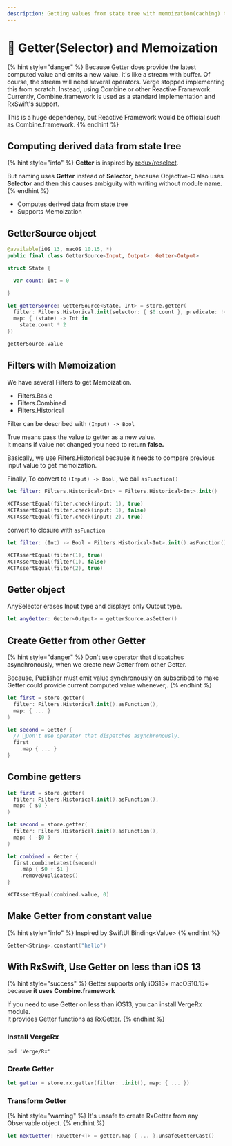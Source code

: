 ```yaml
---
description: Getting values from state tree with memoization(caching) to keep performance.
---
```


# 💫 Getter\(Selector\) and Memoization

{% hint style="danger" %}
Because Getter does provide the latest computed value and emits a new value. it's like a stream with buffer. Of course, the stream will need several operators. Verge stopped implementing this from scratch. Instead, using Combine or other Reactive Framework. Currently, Combine.framework is used as a standard implementation and RxSwift's support.

This is a huge dependency, but Reactive Framework would be official such as Combine.framework.
{% endhint %}

## Computing derived data from state tree

{% hint style="info" %}
**Getter** is inspired by [redux/reselect](https://github.com/reduxjs/reselect).

But naming uses **Getter** instead of **Selector**, because Objective-C also uses **Selector** and then this causes ambiguity with writing without module name.
{% endhint %}

* Computes derived data from state tree
* Supports Memoization

## GetterSource object

```swift
@available(iOS 13, macOS 10.15, *)
public final class GetterSource<Input, Output>: Getter<Output>
```

```swift
struct State {

  var count: Int = 0

}

let getterSource: GetterSource<State, Int> = store.getter(
  filter: Filters.Historical.init(selector: { $0.count }, predicate: !=).asFunction()
  map: { (state) -> Int in
    state.count * 2
})

getterSource.value
```

## Filters with Memoization

We have several Filters to get Memoization.

* Filters.Basic
* Filters.Combined
* Filters.Historical

Filter can be described with `(Input) -> Bool`

True means pass the value to getter as a new value.  
It means if value not changed you need to return **false.**

Basically, we use Filters.Historical because it needs to compare previous input value to get memoization.

Finally, To convert to `(Input) -> Bool` , we call `asFunction()`

```swift
let filter: Filters.Historical<Int> = Filters.Historical<Int>.init()
  
XCTAssertEqual(filter.check(input: 1), true)
XCTAssertEqual(filter.check(input: 1), false)
XCTAssertEqual(filter.check(input: 2), true)
```

convert to closure with `asFunction`

```swift
let filter: (Int) -> Bool = Filters.Historical<Int>.init().asFunction()

XCTAssertEqual(filter(1), true)
XCTAssertEqual(filter(1), false)
XCTAssertEqual(filter(2), true)
```

## Getter object

AnySelector erases Input type and displays only Output type.

```swift
let anyGetter: Getter<Output> = getterSource.asGetter()
```

## Create Getter from other Getter

{% hint style="danger" %}
Don't use operator that dispatches asynchronously, when we create new Getter from other Getter.

Because, Publisher must emit value synchronously on subscribed to make Getter could provide current computed value whenever,.
{% endhint %}



```swift
let first = store.getter(
  filter: Filters.Historical.init().asFunction(),
  map: { ... }
)

let second = Getter {
  // 🚨Don't use operator that dispatches asynchronously.
  first
    .map { ... } 
}
```

## Combine getters

```swift
let first = store.getter(
  filter: Filters.Historical.init().asFunction(),
  map: { $0 }
)

let second = store.getter(
  filter: Filters.Historical.init().asFunction(),
  map: { -$0 }
)

let combined = Getter {
  first.combineLatest(second)
    .map { $0 + $1 }
    .removeDuplicates()
}

XCTAssertEqual(combined.value, 0)
```

## Make Getter from constant value

{% hint style="info" %}
Inspired by SwiftUI.Binding&lt;Value&gt;
{% endhint %}

```swift
Getter<String>.constant("hello")
```

## With RxSwift, Use Getter on less than iOS 13

{% hint style="success" %}
Getter supports only iOS13+ macOS10.15+ because **it uses Combine.framework**

If you need to use Getter on less than iOS13, you can install VergeRx module.  
It provides Getter functions as RxGetter.
{% endhint %}

### Install VergeRx

```text
pod 'Verge/Rx'
```

### Create Getter

```swift
let getter = store.rx.getter(filter: .init(), map: { ... })
```

### Transform Getter

{% hint style="warning" %}
It's unsafe to create RxGetter from any Observable object.
{% endhint %}

```swift
let nextGetter: RxGetter<T> = getter.map { ... }.unsafeGetterCast()
```

